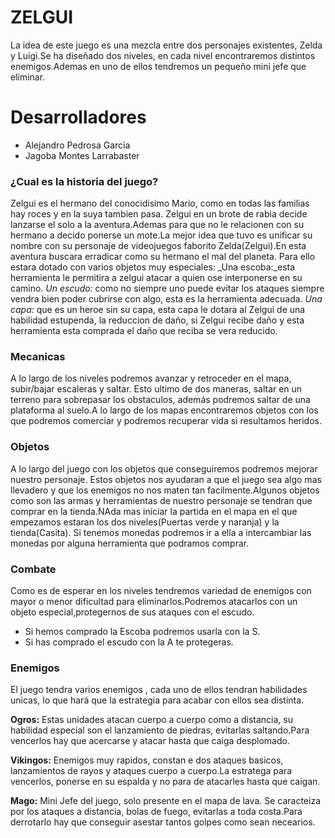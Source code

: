 # ZELGUI
La idea de este juego es una mezcla entre dos personajes existentes, Zelda y Luigi.Se ha diseñado dos niveles, en cada nivel encontraremos distintos enemigos.Ademas en uno de ellos tendremos un pequeño mini jefe que eliminar.

# Desarrolladores
 + Alejandro Pedrosa García
 + Jagoba Montes Larrabaster

### ¿Cual es la historia del juego?
Zelgui es el hermano del conocidisimo Mario, como en todas las familias hay roces y en la suya tambien pasa. Zelgui en un brote de rabia decide lanzarse el solo a la aventura.Ademas para que no le relacionen con su hermano a decido ponerse un mote.La mejor idea que tuvo es unificar su nombre con su personaje de videojuegos faborito Zelda(Zelgui).En esta aventura buscara erradicar como su hermano el mal del planeta. Para ello estara dotado con varios objetos muy especiales:
    _Una escoba:_esta herramienta le permitira a zelgui atacar a quien ose interponerse en su camino.
    _Un escudo:_ como no siempre uno puede evitar los ataques siempre vendra bien poder cubrirse con algo, esta es la herramienta adecuada.
    _Una capa:_ que es un heroe sin su capa, esta capa le dotara al Zelgui de una habilidad estupenda, la reduccion de daño, si Zelgui recibe daño y esta herramienta esta comprada el daño que reciba se vera reducido.

### Mecanicas
A lo largo de los niveles podremos avanzar y retroceder en el mapa, subir/bajar escaleras y saltar. Esto ultimo de dos maneras, saltar en un terreno para sobrepasar los obstaculos, además podremos saltar de una plataforma al suelo.A lo largo de los mapas encontraremos objetos con los que podremos comerciar y podremos recuperar vida si resultamos heridos.

### Objetos
A lo largo del juego con los objetos que conseguiremos podremos mejorar nuestro personaje. Estos objetos nos ayudaran a que el juego sea algo mas llevadero y que los enemigos no nos maten tan facilmente.Algunos objetos como son las armas y herramientas de nuestro personaje se tendran que comprar en la tienda.NAda mas iniciar la partida en el mapa en el que empezamos estaran los dos niveles(Puertas verde y naranja) y la tienda(Casita). Si tenemos monedas podremos ir a ella a intercambiar las monedas por alguna herramienta que podramos comprar.

### Combate
Como es de esperar en los niveles tendremos variedad de enemigos con mayor o menor dificultad para eliminarlos.Podremos atacarlos con un objeto especial,protegernos de sus ataques con el escudo.
 - Si hemos comprado la Escoba podremos usarla con la S.
 - Si has comprado el escudo con la A te protegeras.

### Enemigos
El juego tendra varios enemigos , cada uno de ellos tendran habilidades unicas, lo que hará que la estrategia para acabar con ellos sea distinta.

**Ogros:** Estas unidades atacan cuerpo a cuerpo como a distancia, su habilidad especial son el lanzamiento de piedras, evitarlas saltando.Para vencerlos hay que acercarse y atacar hasta que caiga desplomado.

**Vikingos:** Enemigos muy rapidos, constan e dos ataques basicos, lanzamientos de rayos y ataques cuerpo a cuerpo.La estratega para vencerlos, ponerse en su espalda y no para de atacarles hasta que caigan.

**Mago:** Mini Jefe del juego, solo presente en el mapa de lava. Se caracteiza por los ataques a distancia, bolas de fuego, evitarlas a toda costa.Para derrotarlo hay que conseguir asestar tantos golpes como sean necearios.
